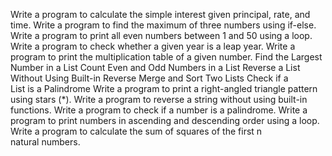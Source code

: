 Write a program to calculate the simple interest given principal, rate, and time.
Write a program to find the maximum of three numbers using if-else.
Write a program to print all even numbers between 1 and 50 using a loop.
Write a program to check whether a given year is a leap year.
Write a program to print the multiplication table of a given number.
Find the Largest Number in a List
Count Even and Odd Numbers in a List
Reverse a List Without Using Built-in Reverse
Merge and Sort Two Lists
Check if a List is a Palindrome
Write a program to print a right-angled triangle pattern using stars (*).
Write a program to reverse a string without using built-in functions.
Write a program to check if a number is a palindrome.
Write a program to print numbers in ascending and descending order using a loop.
Write a program to calculate the sum of squares of the first n natural numbers.

